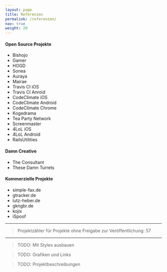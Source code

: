 ```yaml
---
layout: page
title: Referenzen
permalink: /referenzen/
nav: true
weight: 20
---
```


#### Open Source Projekte

* Bishojo
* Gamer
* HOGD
* Sonea
* Auraya
* Mairae
* Travis CI iOS
* Travis CI Anroid
* CodeClimate iOS
* CodeClimate Android
* CodeClimate Chrome
* Kogedrama
* Tea Party Network
* Screenmaster
* 4LoL iOS
* 4LoL Android
* RailsUtilities

#### Damn Creative

* The Consultant
* These Damn Turrets

#### Kommerzielle Projekte

* simple-fax.de
* gtracker.de
* lutz-heber.de
* gkngbr.de
* kojix
* iSpoof

***

> Projektzähler für Projekte ohne Freigabe zur Veröffentlichung: 57

***

> TODO: Mit Styles ausbauen

> TODO: Grafiken und Links

> TODO: Projektbeschreibungen